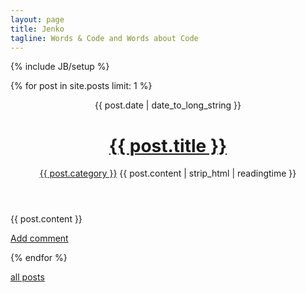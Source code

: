 ```yaml
---
layout: page
title: Jenko
tagline: Words & Code and Words about Code
---
```

{% include JB/setup %}

{% for post in site.posts limit: 1 %}
  <header class="clearfix">
    <span class="date">{{ post.date | date_to_long_string }}</span>
    <h1><a href="{{ BASE_PATH }}{{ post.url }}">{{ post.title }}</a></h1>
    <span class="category"><a href="{{ BASE_PATH }}/categories.html#{{ post.category }}-ref">{{ post.category }}</a></span>
    <span class="time">{{ post.content | strip_html | readingtime }}</span>
  </header>
  {{ post.content }}

  <p><a href="{{ BASE_PATH }}{{ post.url }}#disqus_thread">Add comment</a></p>

{% endfor %}

<a href="{{ BASE_PATH }}{{ site.JB.archive_path }}">all posts</a>
